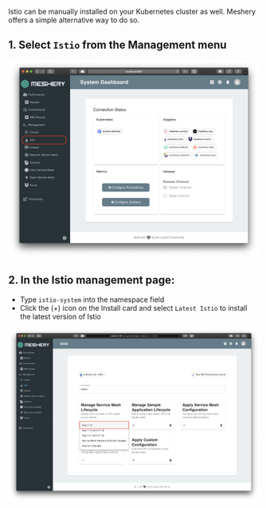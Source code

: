 Istio can be manually installed on your Kubernetes cluster as well. Meshery offers a simple alternative way to do so. 

## 1. Select `Istio` from the Management menu

![Meshery adapter for Istio](./assets/istio-adapter.png)

## 2. In the Istio management page:

- Type `istio-system` into the namespace field
- Click the (+) icon on the Install card and select `Latest Istio` to install the latest version of Istio

![Install Istio using Meshery](./assets/install-istio.png)
